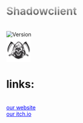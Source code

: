 <h1 style="background: -webkit-linear-gradient(#eee, #333);  -webkit-background-clip: text;-webkit-text-fill-color: transparent;">Shadowclient</h1>
<br style="line-height: 5px;">
<img src="https://img.shields.io/badge/version-1.0-red" alt="Version"></img>
<br style="line-height: 5px;">
<img width="64px" height="64px" src="logo.png" alt="Version"></img>
<h1>links:</h1><br>
<a href="http://shadowstudios.rf.gd/" style="color: blue;">our website</a><br>
<a href="https://shadowdevhere.itch.io/" style="color: blue;">our itch.io</a>
